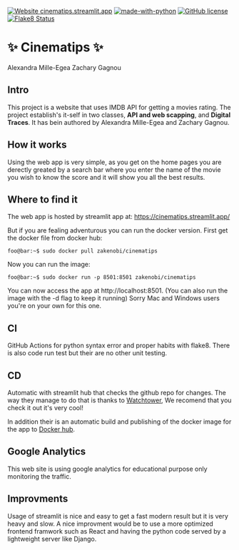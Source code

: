 [![Website cinematips.streamlit.app](https://img.shields.io/website-up-down-green-red/http/shields.io.svg)](http://cinematips.streamlit.app) [![made-with-python](https://img.shields.io/badge/Made%20with-Python-1f425f.svg)](https://www.python.org/) [![GitHub license](https://img.shields.io/github/license/zakenobi/cinematips)](https://github.com/zakenobi/cinematips/blob/main/LICENSE) [![Flake8 Status](./reports/flake8/flake8-badge.svg)](./reports/flake8/index.html)


# ✨ Cinematips ✨
Alexandra Mille-Egea
Zachary Gagnou
## Intro
This project is a website that uses IMDB API for getting a movies rating. The project establish's it-self in two classes, **API and web scapping**, and **Digital Traces**. It has bein authored by Alexandra Mille-Egea and Zachary Gagnou.
## How it works
Using the web app is very simple, as you get on the home pages you are derectly greated by a search bar where you enter the name of the movie you wish to know the score and it will show you all the best results.

## Where to find it
The web app is hosted by streamlit app at: https://cinematips.streamlit.app/

But if you are fealing adventurous you can run the docker version. First get the docker file from docker hub:

```console
foo@bar:~$ sudo docker pull zakenobi/cinematips
```

Now you can run the image:

```console
foo@bar:~$ sudo docker run -p 8501:8501 zakenobi/cinematips
```
You can now access the app at http://localhost:8501. (You can also run the image with the -d flag to keep it running) Sorry Mac and Windows users you're on your own for this one.
## CI

GitHub Actions for python syntax error and proper habits with flake8. There is also code run test but their are no other unit testing.

## CD

Automatic with streamlit hub that checks the github repo for changes. The way they manage to do that is thanks to [Watchtower](https://containrrr.dev/watchtower/), We recomend that you check it out it's very cool!

In addition their is an automatic build and publishing of the docker image for the app to [Docker hub](https://hub.docker.com/repository/docker/zakenobi/cinematips).

## Google Analytics
This web site is using google analytics for educational purpose only monitoring the traffic.

## Improvments
Usage of streamlit is nice and easy to get a fast modern result but it is very heavy and slow. A nice improvment would be to use a more optimized frontend framwork such as React and having the python code served by a lightweight server like Django.
